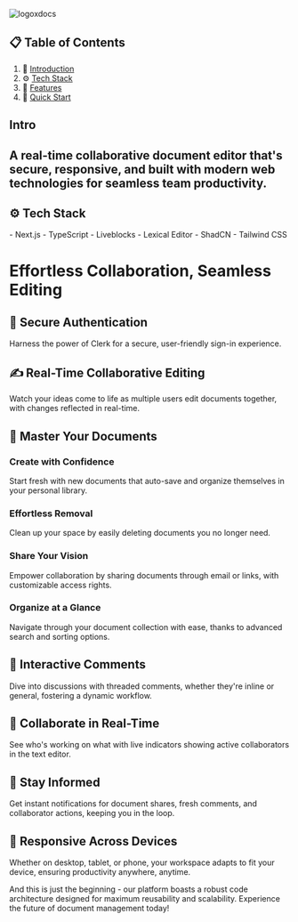 ![logoxdocs](https://github.com/user-attachments/assets/03618e27-1d0b-4aeb-97fa-31aadb7ade9c)


## 📋 <a name="table">Table of Contents</a>

1. 🤖 [Introduction](#introduction)
2. ⚙️ [Tech Stack](#tech-stack)
3. 🔋 [Features](#features)
4. 🤸 [Quick Start](#quick-start)

## <div id="introduction">
  <h2> <a name="tech-stack">Intro</a></h2>
 
  <h2>A real-time collaborative document editor that's secure, responsive, and built with modern web technologies for seamless team productivity.</h2>
</div>

<div id="tech-stack">
  <h2>⚙️ <a name="tech-stack">Tech Stack</a></h2>
- Next.js
- TypeScript
- Liveblocks
- Lexical Editor
- ShadCN
- Tailwind CSS
</div>

<h1>Effortless Collaboration, Seamless Editing</h1>

<div>
    <h2>🔐 Secure Authentication</h2>
    <p>Harness the power of Clerk for a secure, user-friendly sign-in experience.</p>
</div>

<div>
    <h2>✍️ Real-Time Collaborative Editing</h2>
    <p>Watch your ideas come to life as multiple users edit documents together, with changes reflected in real-time.</p>
</div>

<div>
    <h2>📂 Master Your Documents</h2>
    <div>
        <div>
            <h3>Create with Confidence</h3>
            <p>Start fresh with new documents that auto-save and organize themselves in your personal library.</p>
        </div>
        <div>
            <h3>Effortless Removal</h3>
            <p>Clean up your space by easily deleting documents you no longer need.</p>
        </div>
        <div>
            <h3>Share Your Vision</h3>
            <p>Empower collaboration by sharing documents through email or links, with customizable access rights.</p>
        </div>
        <div>
            <h3>Organize at a Glance</h3>
            <p>Navigate through your document collection with ease, thanks to advanced search and sorting options.</p>
        </div>
    </div>
</div>

<div>
    <h2>💬 Interactive Comments</h2>
    <p>Dive into discussions with threaded comments, whether they're inline or general, fostering a dynamic workflow.</p>
</div>

<div>
    <h2>👥 Collaborate in Real-Time</h2>
    <p>See who's working on what with live indicators showing active collaborators in the text editor.</p>
</div>

<div>
    <h2>🔔 Stay Informed</h2>
    <p>Get instant notifications for document shares, fresh comments, and collaborator actions, keeping you in the loop.</p>
</div>

<div>
    <h2>📱 Responsive Across Devices</h2>
    <p>Whether on desktop, tablet, or phone, your workspace adapts to fit your device, ensuring productivity anywhere, anytime.</p>
</div>

<div>
    <p>And this is just the beginning - our platform boasts a robust code architecture designed for maximum reusability and scalability. Experience the future of document management today!</p>
</div>
